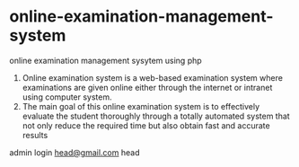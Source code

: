 # online-examination-management-system
online examination management sysytem using php
1. Online examination system is a web-based examination system 
where examinations are given online either through the internet or 
intranet using computer system. 
2. The main goal of this online examination system is to 
effectively evaluate the student thoroughly through a totally 
automated system that not only reduce the required time but also 
obtain fast and accurate results 

admin login
head@gmail.com
head
